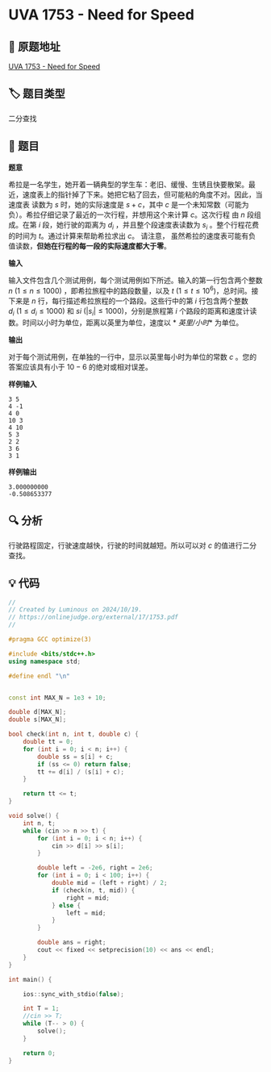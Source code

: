 # UVA 1753 - Need for Speed

## 🚀 原题地址

[UVA 1753 - Need for Speed](https://onlinejudge.org/external/17/1753.pdf)

## 🏷️ 题目类型

二分查找

## 📜 题目

**题意**

希拉是一名学生，她开着一辆典型的学生车：老旧、缓慢、生锈且快要散架。最近，速度表上的指针掉了下来。她把它粘了回去，但可能粘的角度不对。因此，当速度表
读数为 $s$ 时，她的实际速度是 $s + c$，其中 $c$ 是一个未知常数（可能为负）。希拉仔细记录了最近的一次行程，并想用这个来计算 $c$。这次行程
由 $n$ 段组成。在第 $i$ 段，她行驶的距离为 $d_{i}$ ，并且整个段速度表读数为 $s_{i}$ 。整个行程花费的时间为 $t$。通过计算来帮助希拉求出 $c$。
请注意， 虽然希拉的速度表可能有负值读数，**但她在行程的每一段的实际速度都大于零**。

**输入**

输入文件包含几个测试用例，每个测试用例如下所述。输入的第一行包含两个整数 $n ~(1 \leq n \leq 1000)$
，即希拉旅程中的路段数量，以及 $t ~(1 \leq t \leq 10^{6})$，总时间。接下来是 $n$
行，每行描述希拉旅程的一个路段。这些行中的第 $i$ 行包含两个整数 $d_{i} ~(1 \leq d_{i} \leq 1000)$
和 $si ~(|s_{i}| \leq 1000)$，分别是旅程第 $i$ 个路段的距离和速度计读数。时间以小时为单位，距离以英里为单位，速度以 *
*$英里/小时$** 为单位。

**输出**

对于每个测试用例，在单独的一行中，显示以英里每小时为单位的常数 $c$ 。您的答案应该具有小于 $10−6$ 的绝对或相对误差。

**样例输入**

```text
3 5
4 -1
4 0
10 3
4 10
5 3
2 2
3 6
3 1
```

**样例输出**

```text
3.000000000
-0.508653377
```

## 🔍 分析

行驶路程固定，行驶速度越快，行驶的时间就越短。所以可以对 $c$ 的值进行二分查找。


## 💡 代码

```C++
//
// Created by Luminous on 2024/10/19.
// https://onlinejudge.org/external/17/1753.pdf
//

#pragma GCC optimize(3)

#include <bits/stdc++.h>
using namespace std;

#define endl "\n"


const int MAX_N = 1e3 + 10;

double d[MAX_N];
double s[MAX_N];

bool check(int n, int t, double c) {
    double tt = 0;
    for (int i = 0; i < n; i++) {
        double ss = s[i] + c;
        if (ss <= 0) return false;
        tt += d[i] / (s[i] + c);
    }

    return tt <= t;
}

void solve() {
    int n, t;
    while (cin >> n >> t) {
        for (int i = 0; i < n; i++) {
            cin >> d[i] >> s[i];
        }

        double left = -2e6, right = 2e6;
        for (int i = 0; i < 100; i++) {
            double mid = (left + right) / 2;
            if (check(n, t, mid)) {
                right = mid;
            } else {
                left = mid;
            }
        }

        double ans = right;
        cout << fixed << setprecision(10) << ans << endl;
    }
}

int main() {

    ios::sync_with_stdio(false);

    int T = 1;
    //cin >> T;
    while (T-- > 0) {
        solve();
    }

    return 0;
}
```